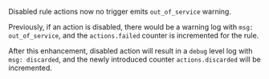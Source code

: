 Disabled rule actions now no trigger emits `out_of_service` warning.

Previously, if an action is disabled, there would be a warning log with `msg: out_of_service`,
and the `actions.failed` counter is incremented for the rule.

After this enhancement, disabled action will result in a `debug` level log with `msg: discarded`,
and the newly introduced counter `actions.discarded` will be incremented.
